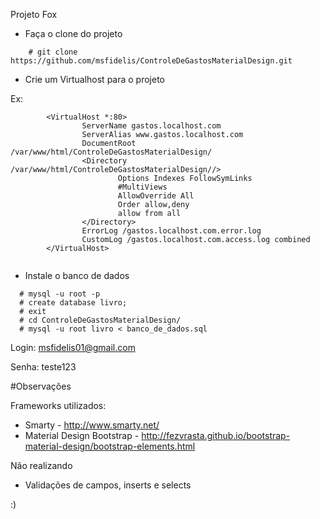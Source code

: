 Projeto Fox


* Faça o clone do projeto 

```
    # git clone https://github.com/msfidelis/ControleDeGastosMaterialDesign.git
```

* Crie um Virtualhost para o projeto 

Ex: 
```
        <VirtualHost *:80>
                ServerName gastos.localhost.com
                ServerAlias www.gastos.localhost.com
                DocumentRoot /var/www/html/ControleDeGastosMaterialDesign/
                <Directory /var/www/html/ControleDeGastosMaterialDesign//>
                        Options Indexes FollowSymLinks
                        #MultiViews
                        AllowOverride All
                        Order allow,deny
                        allow from all
                </Directory>
                ErrorLog /gastos.localhost.com.error.log
                CustomLog /gastos.localhost.com.access.log combined
        </VirtualHost>


```

* Instale o banco de dados 

``` 
  # mysql -u root -p
  # create database livro;
  # exit
  # cd ControleDeGastosMaterialDesign/
  # mysql -u root livro < banco_de_dados.sql

```
Login: msfidelis01@gmail.com

Senha: teste123 


#Observações

Frameworks utilizados:
* Smarty - http://www.smarty.net/
*  Material Design Bootstrap - http://fezvrasta.github.io/bootstrap-material-design/bootstrap-elements.html


 Não realizando
*  Validações de campos, inserts e selects


:)
